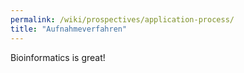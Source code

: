 ```yaml
---
permalink: /wiki/prospectives/application-process/
title: "Aufnahmeverfahren"
---
```


Bioinformatics is great!